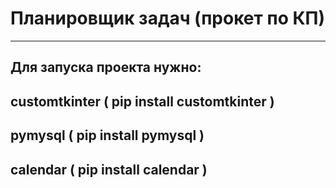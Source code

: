 # Планировщик задач (прокет по КП)
---
Для запуска проекта нужно:
---
customtkinter ( pip install customtkinter )
-
pymysql ( pip install pymysql )
-
calendar ( pip install calendar )
-
